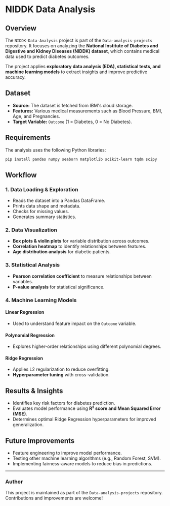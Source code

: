 # NIDDK Data Analysis

## Overview
The `NIDDK-Data-Analysis` project is part of the `Data-analysis-projects` repository. It focuses on analyzing the **National Institute of Diabetes and Digestive and Kidney Diseases (NIDDK) dataset**, which contains medical data used to predict diabetes outcomes.

The project applies **exploratory data analysis (EDA), statistical tests, and machine learning models** to extract insights and improve predictive accuracy.

## Dataset
- **Source:** The dataset is fetched from IBM's cloud storage.
- **Features:** Various medical measurements such as Blood Pressure, BMI, Age, and Pregnancies.
- **Target Variable:** `Outcome` (1 = Diabetes, 0 = No Diabetes).

## Requirements
The analysis uses the following Python libraries:

```bash
pip install pandas numpy seaborn matplotlib scikit-learn tqdm scipy
```

## Workflow
### 1. Data Loading & Exploration
- Reads the dataset into a Pandas DataFrame.
- Prints data shape and metadata.
- Checks for missing values.
- Generates summary statistics.

### 2. Data Visualization
- **Box plots & violin plots** for variable distribution across outcomes.
- **Correlation heatmap** to identify relationships between features.
- **Age distribution analysis** for diabetic patients.

### 3. Statistical Analysis
- **Pearson correlation coefficient** to measure relationships between variables.
- **P-value analysis** for statistical significance.

### 4. Machine Learning Models
#### Linear Regression
- Used to understand feature impact on the `Outcome` variable.

#### Polynomial Regression
- Explores higher-order relationships using different polynomial degrees.

#### Ridge Regression
- Applies L2 regularization to reduce overfitting.
- **Hyperparameter tuning** with cross-validation.

## Results & Insights
- Identifies key risk factors for diabetes prediction.
- Evaluates model performance using **R² score and Mean Squared Error (MSE)**.
- Determines optimal Ridge Regression hyperparameters for improved generalization.


## Future Improvements
- Feature engineering to improve model performance.
- Testing other machine learning algorithms (e.g., Random Forest, SVM).
- Implementing fairness-aware models to reduce bias in predictions.

---
### Author
This project is maintained as part of the `Data-analysis-projects` repository. Contributions and improvements are welcome!



